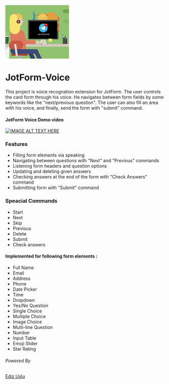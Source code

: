 ![Alt desc](https://github.com/edizuslu/JotForm-Voice/blob/master/img/JotForm-Voice-Logo.jpeg)

# JotForm-Voice

This project is voice recognation extension for JotForm. The user controls the card form through his voice. He navigates between form fields by some keywords like the "next/previous question". The user can also fill an area with his voice, and finally, send the form with "submit" command.

#### JotForm Voice Demo video
  
  [![IMAGE ALT TEXT HERE](http://img.youtube.com/vi/lV-T9uKOrCg/0.jpg)](https://youtu.be/lV-T9uKOrCg)


### Features
- Filling form elements via speaking
- Navigating between questions with "Next" and "Previous" commands
- Listening form headers and question options
- Updating and deleting given answers
- Checking answers at the end of the form with "Check Answers" command
- Submitting form with "Submit" command

### Speacial Commands
- Start
- Next
- Skip
- Previous
- Delete
- Submit
- Check answers


#### Implemented for following form elements :
* Full Name
* Email
* Address
* Phone
* Date Picker
* Time
* Dropdown
* Yes/No Question
* Single Choice
* Multiple Choice
* Image Choice
* Multi-line Question
* Number
* Input Table
* Emoji Slider
* Star Rating

###### Powered By

[Ediz Uslu](https://www.linkedin.com/in/ediz-uslu-93a88312b)
